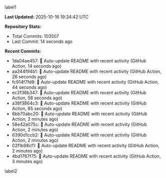 
label1 
<!-- ACTIVITY_START -->
**Last Updated:** 2025-10-16 19:24:42 UTC

**Repository Stats:**
- Total Commits: 103507
- Last Commit: 14 seconds ago

**Recent Commits:**
- 1da04ae457: 🤖 Auto-update README with recent activity (GitHub Action, 14 seconds ago)
- aa344f94b1: 🤖 Auto-update README with recent activity (GitHub Action, 26 seconds ago)
- fc914f7fd8: 🤖 Auto-update README with recent activity (GitHub Action, 44 seconds ago)
- ec2f36b347: 🤖 Auto-update README with recent activity (GitHub Action, 58 seconds ago)
- a38f3864c3: 🤖 Auto-update README with recent activity (GitHub Action, 85 seconds ago)
- 6bb70abc20: 🤖 Auto-update README with recent activity (GitHub Action, 2 minutes ago)
- 58e42a075c: 🤖 Auto-update README with recent activity (GitHub Action, 2 minutes ago)
- 6390d1ccb2: 🤖 Auto-update README with recent activity (GitHub Action, 2 minutes ago)
- 02f1b98cf1: 🤖 Auto-update README with recent activity (GitHub Action, 2 minutes ago)
- 4bd1767f75: 🤖 Auto-update README with recent activity (GitHub Action, 3 minutes ago)
<!-- ACTIVITY_END -->

label2
